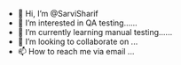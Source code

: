 - 👋 Hi, I’m @SarviSharif
- 👀 I’m interested in QA testing......
- 🌱 I’m currently learning manual testing......
- 💞️ I’m looking to collaborate on ...
- 📫 How to reach me via email ...

<!---
SarviSharif/SarviSharif is a ✨ special ✨ repository because its `README.md` (this file) appears on your GitHub profile.
You can click the Preview link to take a look at your changes.
--->
